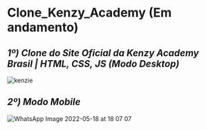 # Clone_Kenzy_Academy (Em andamento)

## ***1º) Clone do Site Oficial da Kenzy Academy Brasil | HTML, CSS, JS (Modo Desktop)***

![kenzie](https://user-images.githubusercontent.com/101817225/169181912-9f27817a-8a5d-4e54-a75e-119bf5f6ca0a.jpg)
<!-- ![kenzy](https://user-images.githubusercontent.com/101817225/168429563-8c2dda94-0749-4c97-bcfd-601a020a0756.png) -->

## ***2º) Modo Mobile***

![WhatsApp Image 2022-05-18 at 18 07 07](https://user-images.githubusercontent.com/101817225/169155881-4c11bdde-49cc-4b53-b0dc-8c5819fdd26a.jpeg)
